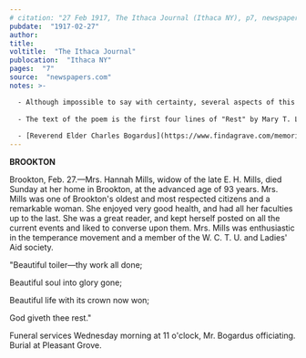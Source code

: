 ```yaml
---
# citation: "27 Feb 1917, The Ithaca Journal (Ithaca NY), p7, newspapers.com"
pubdate:  "1917-02-27"
author: 
title: 
voltitle:  "The Ithaca Journal"
publocation:  "Ithaca NY"
pages:  "7"
source:  "newspapers.com"
notes: >-

  - Although impossible to say with certainty, several aspects of this notice suggest to me that it could have been written by Emily. 
  
  - The text of the poem is the first four lines of "Rest" by Mary T. Lathrap (commonly cited as Latrhop) who was herself a nationally recognized temperance leader in the late 1800's. According to Wikipedia: "Mary Torrans Lathrap née, Torrans; (pen name, Lena; April 25, 1838 - January 3, 1895), known as "The Daniel Webster of Prohibition", was a 19th-century American poet, preacher, suffragist, and temperance reformer. For 20 years, she was identified with the progressive women of Michigan who had temperance, purity, and prohibition as their watchwords, and the white ribbon as their badge. A licensed preacher for the Methodist Episcopal Church (1871), she served as president of Michigan's Woman's Christian Temperance Union (1882), co-founded the state's suffrage organization (1870), and worked on the amendment campaign (1874). Lathrap died in 1895." Note the parallels to Annis Ford Eastman. This poem has been used often in obituaries since it was penned, either in part or in its entirety, and it was obviously a fitting tribute to Hannah's life.
  
  - [Reverend Elder Charles Bogardus](https://www.findagrave.com/memorial/98809451/charles-bogardus) (19 Nov 1843 to 12 Oct 1925). Reverend Bogardus was a Baptist minister residing in Brookton. "For 20 or more years he was pastor of five churches visiting them once each month." (17 Oct 1925, The Ithaca Journal, Ithaca NY, p5.) "He was one of the best known clergymen in this section and many couples now residing here, began their married life with his blessing. He was also called upon to officiate at many funerals. He was well-known as Elder Bogardus." (12 Oct 1925, The Ithaca Journal, Ithaca, NY, p5.)
---
```


**BROOKTON**

Brookton, Feb. 27.—Mrs. Hannah Mills, widow of the late E. H. Mills, died Sunday at her home in Brookton, at the advanced age of 93 years. Mrs. Mills was one of Brookton's oldest and most respected citizens and a remarkable woman. She enjoyed very good health, and had all her faculties up to the last. She was a great reader, and kept herself posted on all the current events and liked to converse upon them. Mrs. Mills was enthusiastic in the temperance movement and a member of the W. C. T. U. and Ladies' Aid society. 

"Beautiful toiler—thy work all done; 

Beautiful soul into glory gone; 

Beautiful life with its crown now won; 

God giveth thee rest."

Funeral services Wednesday morning at 11 o'clock, Mr. Bogardus officiating. Burial at Pleasant Grove.
